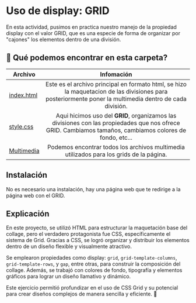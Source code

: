 # Uso de display: GRID 
En esta actividad, pusimos en practica nuestro manejo de la propiedad display con el valor GRID, que es una especie de forma de organizar por "cajones" los elementos dentro de una división.

## 📂 Qué podemos encontrar en esta carpeta?
 Archivo  |Infomación |
| ------------- |:-------------:|
| [index.html](https://github.com/Mvteiio/HTML_S1_RomanMateo/blob/master/Dia11/index.html)    | Este es el archivo principal en formato html, se hizo la maquetacion de las divisiones para posteriormente poner la multimedia dentro de cada división.|
| [style.css](https://github.com/Mvteiio/HTML_S1_RomanMateo/blob/master/Dia11/style.css)      | Aqui hicimos uso del **GRID**, organizamos las divisiones con las propiedades que nos ofrece GRID. Cambiamos tamaños, cambiamos colores de fondo, etc...|
| [Multimedia](https://github.com/Mvteiio/HTML_S1_RomanMateo/tree/master/Dia11/multimedia)      | Podemos encontrar todos los archivos multimedia utilizados para los grids de la página. |

## Instalación
No es necesario una instalación, hay una página web que te redirige a la página web con el GRID.

## Explicación
En este proyecto, se utilizó HTML para estructurar la maquetación base del collage, pero el verdadero protagonista fue CSS, específicamente el sistema de Grid. Gracias a CSS, se logró organizar y distribuir los elementos dentro de un diseño flexible y visualmente atractivo.

Se emplearon propiedades como display: `grid`, `grid-template-columns`, `grid-template-rows`, y `gap`, entre otras, para construir la composición del collage. Además, se trabajó con colores de fondo, tipografía y elementos gráficos para lograr un diseño llamativo y dinámico.

Este ejercicio permitió profundizar en el uso de CSS Grid y su potencial para crear diseños complejos de manera sencilla y eficiente. 🚀
